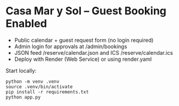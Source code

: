 # Casa Mar y Sol – Guest Booking Enabled

- Public calendar + guest request form (no login required)
- Admin login for approvals at /admin/bookings
- JSON feed /reserve/calendar.json and ICS /reserve/calendar.ics
- Deploy with Render (Web Service) or using render.yaml

Start locally:
```
python -m venv .venv
source .venv/bin/activate
pip install -r requirements.txt
python app.py
```
